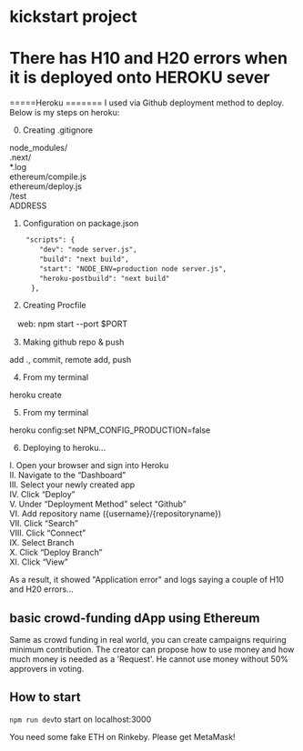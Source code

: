 # kickstart project

# **There has H10 and H20 errors when it is deployed onto HEROKU sever**
=====Heroku =======
I used via Github deployment method to deploy. Below is my steps on heroku:

0. Creating .gitignore

node_modules/  
.next/  
*.log  
ethereum/compile.js  
ethereum/deploy.js  
/test  
ADDRESS  


1.  Configuration on package.json
```
    "scripts": {
    　　"dev": "node server.js",
    　　"build": "next build",
    　　"start": "NODE_ENV=production node server.js",
    　　"heroku-postbuild": "next build"
 　　 },
```
2. Creating Procfile

　web: npm start --port $PORT



3. Making github repo & push

add ., commit, remote add, push



4. From my terminal

heroku create <my-app-name>



5. From my terminal

heroku config:set NPM_CONFIG_PRODUCTION=false



6. Deploying to heroku...

I. Open your browser and sign into Heroku  
II. Navigate to the “Dashboard”  
III. Select your newly created app  
IV. Click “Deploy”  
V. Under “Deployment Method” select “Github”  
VI. Add repository name ({username}/{repositoryname})  
VII. Click “Search”  
VIII. Click “Connect”  
IX. Select Branch  
X. Click “Deploy Branch”  
XI. Click “View”   

As a result, it showed "Application error" and logs saying a couple of H10 and H20 errors...

## basic crowd-funding dApp using Ethereum
Same as crowd funding in real world, you can create campaigns requiring minimum contribution.
The creator can propose how to use money and how much money is needed as a 'Request'. 
He cannot use money without 50% approvers in voting.

## How to start
`npm run dev`to start on localhost:3000
 
 You need some fake ETH on Rinkeby. Please get MetaMask!
 
 
